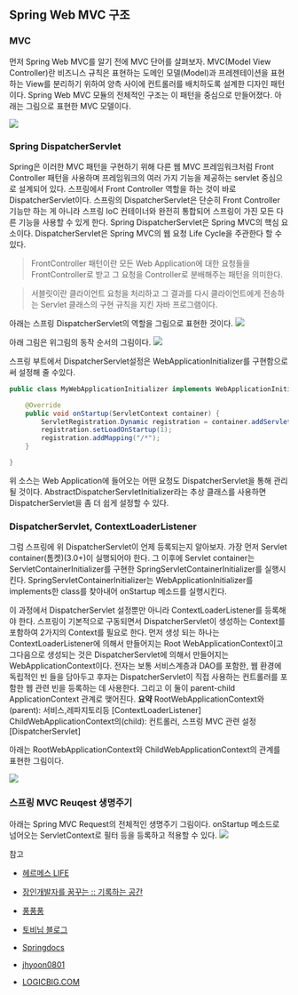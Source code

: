 ## Spring Web MVC 구조

### MVC
먼저 Spring Web MVC를 알기 전에 MVC 단어를 살펴보자. MVC(Model View Controller)란 비즈니스 규칙은 표현하는 도메인 모델(Model)과 프레젠테이션을 표현하는 View를 분리하기 위하여 양측 사이에 컨트롤러를 배치하도록 설계한 디자인 패턴이다. Spring Web MVC 모듈의 전체적인 구조는 이 패턴을 중심으로 만들어졌다. 아래는 그림으로 표현한 MVC 모델이다.

![](https://i.imgur.com/pm2EhxT.png)

### Spring DispatcherServlet
Spring은 이러한 MVC 패턴을 구현하기 위해 다른 웹 MVC 프레임워크처럼 Front Controller 패턴을 사용하며 프레임워크의 여러 가지 기능을 제공하는 servlet 중심으로 설계되어 있다. 스프링에서 Front Controller 역할을 하는 것이 바로 DispatcherServlet이다. 스프링의 DispatcherServlet은 단순히 Front Controller 기능만 하는 게 아니라 스프링 IoC 컨테이너와 완전히 통합되어 스프링이 가진 모든 다른 기능을 사용할 수 있게 한다. Spring DispatcherServlet은 Spring MVC의 핵심 요소이다. DispatcherServlet은 Spring MVC의 웹 요청 Life Cycle을 주관한다 할 수 있다.

>FrontController 패턴이란 모든 Web Application에 대한 요청들을 FrontController로 받고 그 요청을 Controller로 분배해주는 패턴을 의미한다.

>서블릿이란 클라이언트 요청을 처리하고 그 결과를 다시 클라이언트에게 전송하는 Servlet 클래스의 구현 규칙을 지킨 자바 프로그램이다.

아래는 스프링 DispatcherServlet의 역할을 그림으로 표현한 것이다.
![](https://i.imgur.com/7xlCWY9.png)

아래 그림은 위그림의 동작 순서의 그림이다.
![](https://i.imgur.com/eWjZX8j.png)


스프링 부트에서 DispatcherServlet설정은 WebApplicationInitializer를 구현함으로써 설정해 줄 수있다.
```java
public class MyWebApplicationInitializer implements WebApplicationInitializer {

    @Override
    public void onStartup(ServletContext container) {
        ServletRegistration.Dynamic registration = container.addServlet("dispatcher", new DispatcherServlet());
        registration.setLoadOnStartup(1);
        registration.addMapping("/*");
    }

}
```
위 소스는 Web Application에 들어오는 어떤 요청도 DispatcherServlet을 통해 관리 될 것이다. AbstractDispatcherServletInitializer라는 추상 클래스를 사용하면 DispatcherServlet을 좀 더 쉽게 설정할 수 있다.

### DispatcherServlet, ContextLoaderListener
그럼 스프링에 위 DispatcherServlet이 언제 등록되는지 알아보자. 가장 먼저 Servlet container(톰켓)(3.0+)이 실행되어야 한다. 그 이후에 Servlet container는 ServletContainerInitializer를 구현한 SpringServletContainerInitializer를 실행시킨다. SpringServletContainerInitializer는 WebApplicationInitializer를 implements한 class를 찾아내어 onStartup 메소드를 실행시킨다.

이 과정에서 DispatcherServlet 설정뿐만 아니라 ContextLoaderListener를 등록해야 한다. 스프링이 기본적으로 구동되면서 DispatcherServlet이 생성하는 Context를 포함하여 2가지의 Context를 필요로 한다. 먼저 생성 되는 하나는 ContextLoaderListener에 의해서 만들어지는 Root WebApplicationContext이고 그다음으로 생성되는 것은 DispatcherServlet에 의해서 만들어지는 WebApplicationContext이다. 전자는 보통 서비스계층과 DAO를 포함한, 웹 환경에 독립적인 빈 들을 담아두고 후자는 DispatcherServlet이 직접 사용하는 컨트롤러를 포함한 웹 관련 빈을 등록하는 데 사용한다. 그리고 이 둘이 parent-child ApplicationContext 관계로 맺어진다.
**요약**
RootWebApplicationContext와(parent): 서비스,레파지토리등 [ContextLoaderListener]
ChildWebApplicationContext의(child): 컨트롤러, 스프링 MVC 관련 설정 [DispatcherServlet]

아래는 RootWebApplicationContext와 ChildWebApplicationContext의 관계를 표현한 그림이다.

![](https://i.imgur.com/IUf4orm.png)


### 스프링 MVC Reuqest 생명주기
아래는 Spring MVC Request의 전체적인 생명주기 그림이다. onStartup 메소드로 넘어오는 ServletContext로 필터 등을 등록하고 적용할 수 있다.
![](https://i.imgur.com/G8y0Pqa.jpg)




 참고<br>

* [헤르메스 LIFE](http://hermeslog.tistory.com/156)<br>

* [장인개발자를 꿈꾸는 :: 기록하는 공간](http://devbox.tistory.com/entry/Spring-스프링-MVC-패턴-개요)<br>

 * [풍풍풍](https://m.blog.naver.com/PostView.nhn?blogId=sorkelf&logNo=40136444536&proxyReferer=https%3A%2F%2Fwww.google.co.kr%2F)<br>

* [토비님 블로그](http://toby.epril.com/?p=934)<br>
* [Springdocs](https://docs.spring.io/spring/docs/current/spring-framework-reference/web.html)
* [jhyoon0801](http://jhyoon0801.github.io/blogs/blogs/spring-mvc-base-1/)<br>

* [LOGICBIG.COM](https://www.logicbig.com/tutorials/spring-framework/spring-web-mvc/spring-servlet-container-initializer.html)

